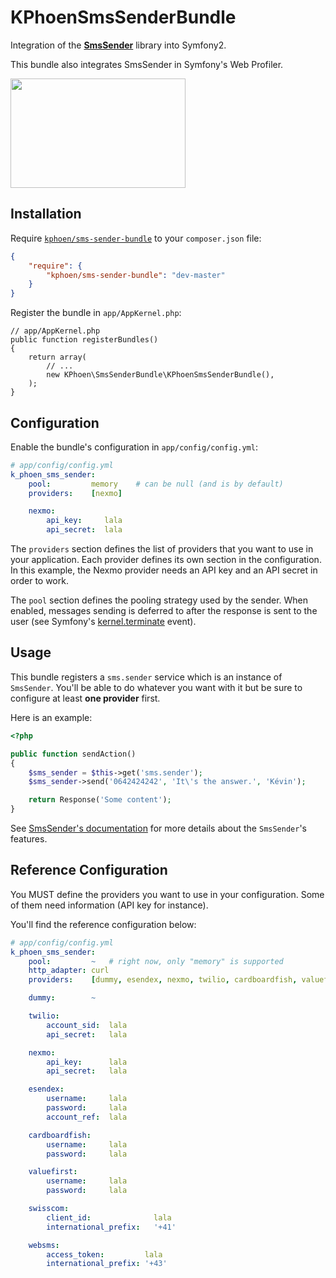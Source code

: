 KPhoenSmsSenderBundle
=====================

Integration of the [**SmsSender**](https://github.com/Carpe-Hora/SmsSender/)
library into Symfony2.

This bundle also integrates SmsSender in Symfony's Web Profiler.

<img src="https://raw.github.com/K-Phoen/KPhoenSmsSenderBundle/master/Resources/doc/web_profiler.png" width="280" height="175" />


Installation
------------

Require [`kphoen/sms-sender-bundle`](https://packagist.org/packages/kphoen/sms-sender-bundle)
to your `composer.json` file:


```json
{
    "require": {
        "kphoen/sms-sender-bundle": "dev-master"
    }
}
```

Register the bundle in `app/AppKernel.php`:

    // app/AppKernel.php
    public function registerBundles()
    {
        return array(
            // ...
            new KPhoen\SmsSenderBundle\KPhoenSmsSenderBundle(),
        );
    }


Configuration
-------------

Enable the bundle's configuration in `app/config/config.yml`:

``` yaml
# app/config/config.yml
k_phoen_sms_sender:
    pool:         memory    # can be null (and is by default)
    providers:    [nexmo]

    nexmo:
        api_key:     lala
        api_secret:  lala
```

The `providers` section defines the list of providers that you want to use in
your application.
Each provider defines its own section in the configuration. In this example, the
Nexmo provider needs an API key and an API secret in order to work.

The `pool` section defines the pooling strategy used by the sender. When
enabled, messages sending is deferred to after the response is sent to the
user (see Symfony's [kernel.terminate](http://symfony.com/doc/current/components/http_kernel/introduction.html#the-kernel-terminate-event) event).


Usage
-----

This bundle registers a `sms.sender` service which is an instance
of `SmsSender`. You'll be able to do whatever you want with it but be sure to
configure at least **one provider** first.

Here is an example:

```php
<?php

public function sendAction()
{
    $sms_sender = $this->get('sms.sender');
    $sms_sender->send('0642424242', 'It\'s the answer.', 'Kévin');

    return Response('Some content');
}
```

See [SmsSender's documentation](https://github.com/Carpe-Hora/SmsSender/) for
more details about the `SmsSender`'s features.


Reference Configuration
-----------------------

You MUST define the providers you want to use in your configuration. Some of
them need information (API key for instance).

You'll find the reference configuration below:

``` yaml
# app/config/config.yml
k_phoen_sms_sender:
    pool:         ~   # right now, only "memory" is supported
    http_adapter: curl
    providers:    [dummy, esendex, nexmo, twilio, cardboardfish, valuefirst, swisscom]

    dummy:        ~

    twilio:
        account_sid:  lala
        api_secret:   lala

    nexmo:
        api_key:      lala
        api_secret:   lala

    esendex:
        username:     lala
        password:     lala
        account_ref:  lala

    cardboardfish:
        username:     lala
        password:     lala

    valuefirst:
        username:     lala
        password:     lala

    swisscom:
        client_id:              lala
        international_prefix:   '+41'

    websms:
        access_token:         lala
        international_prefix: '+43'
```
